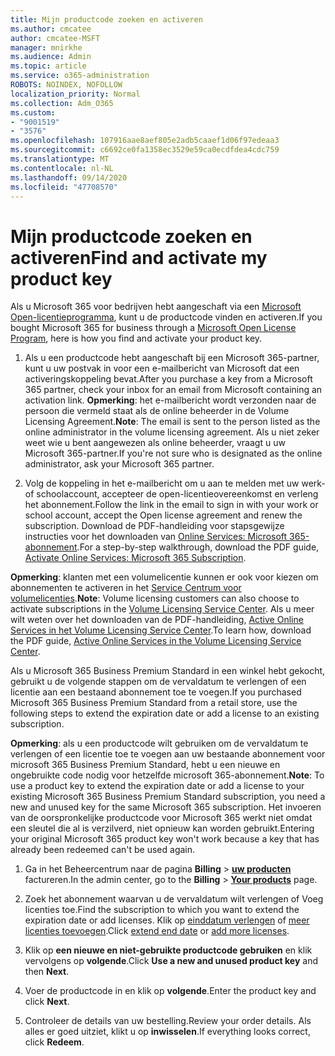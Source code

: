 ```yaml
---
title: Mijn productcode zoeken en activeren
ms.author: cmcatee
author: cmcatee-MSFT
manager: mnirkhe
ms.audience: Admin
ms.topic: article
ms.service: o365-administration
ROBOTS: NOINDEX, NOFOLLOW
localization_priority: Normal
ms.collection: Adm_O365
ms.custom:
- "9001519"
- "3576"
ms.openlocfilehash: 107916aae8aef805e2adb5caaef1d06f97edeaa3
ms.sourcegitcommit: c6692ce0fa1358ec3529e59ca0ecdfdea4cdc759
ms.translationtype: MT
ms.contentlocale: nl-NL
ms.lasthandoff: 09/14/2020
ms.locfileid: "47708570"
---
```

# <a name="find-and-activate-my-product-key"></a><span data-ttu-id="aa935-102">Mijn productcode zoeken en activeren</span><span class="sxs-lookup"><span data-stu-id="aa935-102">Find and activate my product key</span></span>

<span data-ttu-id="aa935-103">Als u Microsoft 365 voor bedrijven hebt aangeschaft via een [Microsoft Open-licentieprogramma](https://go.microsoft.com/fwlink/p/?LinkID=613298), kunt u de productcode vinden en activeren.</span><span class="sxs-lookup"><span data-stu-id="aa935-103">If you bought Microsoft 365 for business through a [Microsoft Open License Program](https://go.microsoft.com/fwlink/p/?LinkID=613298), here is how you find and activate your product key.</span></span>

1. <span data-ttu-id="aa935-104">Als u een productcode hebt aangeschaft bij een Microsoft 365-partner, kunt u uw postvak in voor een e-mailbericht van Microsoft dat een activeringskoppeling bevat.</span><span class="sxs-lookup"><span data-stu-id="aa935-104">After you purchase a key from a Microsoft 365 partner, check your inbox for an email from Microsoft containing an activation link.</span></span>  <span data-ttu-id="aa935-105">**Opmerking**: het e-mailbericht wordt verzonden naar de persoon die vermeld staat als de online beheerder in de Volume Licensing Agreement.</span><span class="sxs-lookup"><span data-stu-id="aa935-105">**Note**: The email is sent to the person listed as the online administrator in the volume licensing agreement.</span></span>  <span data-ttu-id="aa935-106">Als u niet zeker weet wie u bent aangewezen als online beheerder, vraagt u uw Microsoft 365-partner.</span><span class="sxs-lookup"><span data-stu-id="aa935-106">If you're not sure who is designated as the online administrator, ask your Microsoft 365 partner.</span></span>

2. <span data-ttu-id="aa935-107">Volg de koppeling in het e-mailbericht om u aan te melden met uw werk-of schoolaccount, accepteer de open-licentieovereenkomst en verleng het abonnement.</span><span class="sxs-lookup"><span data-stu-id="aa935-107">Follow the link in the email to sign in with your work or school account, accept the Open license agreement and renew the subscription.</span></span>  <span data-ttu-id="aa935-108">Download de PDF-handleiding voor stapsgewijze instructies voor het downloaden van [Online Services: Microsoft 365-abonnement](https://go.microsoft.com/fwlink/p/?LinkId=618100).</span><span class="sxs-lookup"><span data-stu-id="aa935-108">For a step-by-step walkthrough, download the PDF guide, [Activate Online Services: Microsoft 365 Subscription](https://go.microsoft.com/fwlink/p/?LinkId=618100).</span></span> 

<span data-ttu-id="aa935-109">**Opmerking**: klanten met een volumelicentie kunnen er ook voor kiezen om abonnementen te activeren in het [Service Centrum voor volumelicenties](https://go.microsoft.com/fwlink/p/?LinkID=282016).</span><span class="sxs-lookup"><span data-stu-id="aa935-109">**Note**: Volume licensing customers can also choose to activate subscriptions in the [Volume Licensing Service Center](https://go.microsoft.com/fwlink/p/?LinkID=282016).</span></span>  <span data-ttu-id="aa935-110">Als u meer wilt weten over het downloaden van de PDF-handleiding, [Active Online Services in het Volume Licensing Service Center](https://go.microsoft.com/fwlink/p/?LinkId=618096).</span><span class="sxs-lookup"><span data-stu-id="aa935-110">To learn how, download the PDF guide, [Active Online Services in the Volume Licensing Service Center](https://go.microsoft.com/fwlink/p/?LinkId=618096).</span></span>

<span data-ttu-id="aa935-111">Als u Microsoft 365 Business Premium Standard in een winkel hebt gekocht, gebruikt u de volgende stappen om de vervaldatum te verlengen of een licentie aan een bestaand abonnement toe te voegen.</span><span class="sxs-lookup"><span data-stu-id="aa935-111">If you purchased Microsoft 365 Business Premium Standard from a retail store, use the following steps to extend the expiration date or add a license to an existing subscription.</span></span>

<span data-ttu-id="aa935-112">**Opmerking**: als u een productcode wilt gebruiken om de vervaldatum te verlengen of een licentie toe te voegen aan uw bestaande abonnement voor microsoft 365 Business Premium Standard, hebt u een nieuwe en ongebruikte code nodig voor hetzelfde microsoft 365-abonnement.</span><span class="sxs-lookup"><span data-stu-id="aa935-112">**Note**: To use a product key to extend the expiration date or add a license to your existing Microsoft 365 Business Premium Standard subscription, you need a new and unused key for the same Microsoft  365 subscription.</span></span>  <span data-ttu-id="aa935-113">Het invoeren van de oorspronkelijke productcode voor Microsoft 365 werkt niet omdat een sleutel die al is verzilverd, niet opnieuw kan worden gebruikt.</span><span class="sxs-lookup"><span data-stu-id="aa935-113">Entering your original Microsoft  365 product key won't work because a key that has already been redeemed can't be used again.</span></span>

1. <span data-ttu-id="aa935-114">Ga in het Beheercentrum naar de pagina **Billing**  >  **[uw producten](https://go.microsoft.com/fwlink/p/?linkid=842054)** factureren.</span><span class="sxs-lookup"><span data-stu-id="aa935-114">In the admin center, go to the **Billing** > **[Your products](https://go.microsoft.com/fwlink/p/?linkid=842054)** page.</span></span>

2. <span data-ttu-id="aa935-115">Zoek het abonnement waarvan u de vervaldatum wilt verlengen of Voeg licenties toe.</span><span class="sxs-lookup"><span data-stu-id="aa935-115">Find the subscription to which you want to extend the expiration date or add licenses.</span></span>  <span data-ttu-id="aa935-116">Klik op [einddatum verlengen](https://go.microsoft.com/fwlink/p/?linkid=842054) of [meer licenties toevoegen](https://go.microsoft.com/fwlink/p/?linkid=842054).</span><span class="sxs-lookup"><span data-stu-id="aa935-116">Click [extend end date](https://go.microsoft.com/fwlink/p/?linkid=842054) or [add more licenses](https://go.microsoft.com/fwlink/p/?linkid=842054).</span></span>

3. <span data-ttu-id="aa935-117">Klik op **een nieuwe en niet-gebruikte productcode gebruiken** en klik vervolgens op **volgende**.</span><span class="sxs-lookup"><span data-stu-id="aa935-117">Click **Use a new and unused product key** and then **Next**.</span></span>

4. <span data-ttu-id="aa935-118">Voer de productcode in en klik op **volgende**.</span><span class="sxs-lookup"><span data-stu-id="aa935-118">Enter the product key and click **Next**.</span></span>

5. <span data-ttu-id="aa935-119">Controleer de details van uw bestelling.</span><span class="sxs-lookup"><span data-stu-id="aa935-119">Review your order details.</span></span>  <span data-ttu-id="aa935-120">Als alles er goed uitziet, klikt u op **inwisselen**.</span><span class="sxs-lookup"><span data-stu-id="aa935-120">If everything looks correct, click **Redeem**.</span></span>